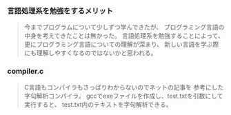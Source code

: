 ### 言語処理系を勉強をするメリット
>今までプログラムについて少しずつ学んできたが、
プログラミング言語の中身を考えてきたことは無かった。
>言語処理系を勉強することによって、
更にプログラミング言語についての理解が深まり、
新しい言語を学ぶ際にも理解しやすくなるのではないかと思われる。

### compiler.c
>C言語もコンパイラもさっぱりわからないのでネットの記事を
参考にした字句解析コンパイラ。
>gccでexeファイルを作成し、test.txtを引数にして実行すると、
test.txt内のテキストを字句解析できる。
